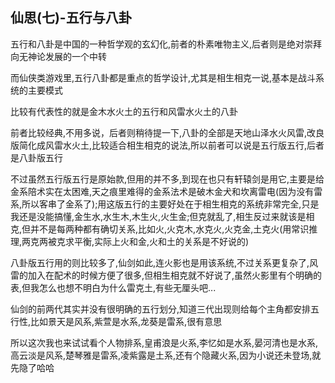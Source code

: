 ## 仙思(七)-五行与八卦 ##

五行和八卦是中国的一种哲学观的玄幻化,前者的朴素唯物主义,后者则是绝对崇拜向无神论发展的一个中转
 
而仙侠类游戏里,五行八卦都是重点的哲学设计,尤其是相生相克一说,基本是战斗系统的主要模式
 
比较有代表性的就是金木水火土的五行和风雷水火土的八卦
 
前者比较经典,不用多说，后者则稍待提一下,八卦的全部是天地山泽水火风雷,改良版简化成风雷水火土,比较适合相生相克的说法,所以前者可以说是五行版五行,后者是八卦版五行
 
不过虽然五行版五行是原始款,但用的并不多,到现在也只有轩辕剑是用它,主要是给金系陪术实在太困难,天之痕里难得的金系法术是破木金犬和坎离雷电(因为没有雷系,所以客串了金系了);用这版五行的主要好处在于相生相克的系统非常完全,只是我还是没能搞懂,金生水,水生木,木生火,火生金;但克就乱了,相生反过来就该是相克,但并不是每两种都有确切关系,比如火,火克木,水克火,火克金,土克火(用常识推理,两克两被克求平衡,实际上火和金,火和土的关系是不好说的)
 
八卦版五行用的则比较多了,仙剑如此,连火影也是用该系统,不过关系更复杂了,风雷的加入在配术的时候方便了很多,但相生相克就不好说了,虽然火影里有个明确的表,但我怎么也想不明白为什么雷克土,有些无厘头吧...
 
 
仙剑的前两代其实并没有很明确的五行划分,知道三代出现则给每个主角都安排五行性,比如景天是风系,紫萱是水系,龙葵是雷系,很有意思
 
所以这次我也来试试看个人物排系,皇甫浪是火系,李忆如是水系,晏河清也是水系,高云淡是风系,楚琴雅是雷系,凌紫露是土系,还有个隐藏火系,因为小说还未登场,就先隐了哈哈
